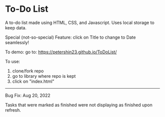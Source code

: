 # To-Do List

A to-do list made using HTML, CSS, and Javascript. Uses local storage to keep data.

Special (not-so-special) Feature: click on Title to change to Date seamlessly!

To demo:
go to: https://petershin23.github.io/ToDoList/

To use:
1. clone/fork repo
2. go to library where repo is kept
3. click on "index.html"

***

Bug Fix: Aug 20, 2022

Tasks that were marked as finished were not displaying as finished upon refresh.
